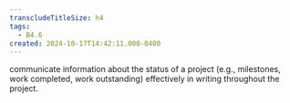 ```yaml
---
transcludeTitleSize: h4
tags:
  - B4.6
created: 2024-10-17T14:42:11.000-0400
---
```

communicate information about the status of a project (e.g., milestones, work completed, work outstanding) effectively in writing throughout the project.